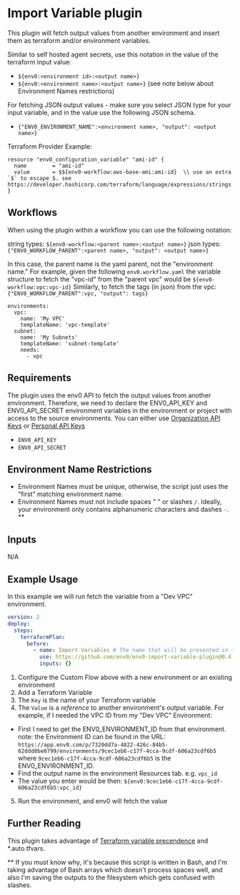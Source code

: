 # Import Variable plugin

This plugin will fetch output values from another environment and insert them as terraform and/or environment variables.

Similar to self hosted agent secrets, use this notation in the value of the terraform input value:

* `${env0:<environment id>:<output name>}`
* `${env0:<environment name>:<output name>}` (see note below about Environment Names restrictions)

For fetching JSON output values - make sure you select JSON type for your input variable, and in the value use the following JSON schema.
* `{"ENV0_ENVIRONMENT_NAME":<environment name>, "output": <output name>}`


Terraform Provider Example:

```
resource "env0_configuration_variable" "ami-id" {
  name        = "ami-id"
  value       = $${env0-workflow:aws-base-ami:ami-id}  \\ use an extra `$` to escape $. see https://developer.hashicorp.com/terraform/language/expressions/strings
}
```

## Workflows

When using the plugin within a workflow you can use the following notation:

string types: `${env0-workflow:<parent name>:<output name>}`
json types: `{"ENV0_WORKFLOW_PARENT":<parent name>, "output": <output name>}`

In this case, the parent name is the yaml parent, not the "environment name." 
For example, given the following `env0.workflow.yaml` the variable structure to fetch the "vpc-id" from the "parent vpc" would be `${env0-workflow:vpc:vpc-id}`
Similarly, to fetch the tags (in json) from the vpc: `{"ENV0_WORKFLOW_PARENT":vpc, "output": tags}`

```
environments:
  vpc: 
    name: 'My VPC'
    templateName: 'vpc-template'
  subnet:
    name: 'My Subnets'
    templateName: 'subnet-template'
    needs:
      - vpc

```

## Requirements

The plugin uses the env0 API to fetch the output values from another environment. Therefore, we need to declare the ENV0_API_KEY and ENV0_API_SECRET environment variables in the environment or project with access to the source environments. You can either use [Organization API Keys](https://docs.env0.com/docs/api-keys) or [Personal API Keys](https://docs.env0.com/reference/authentication#creating-a-personal-api-key)
* `ENV0_API_KEY`
* `ENV0_API_SECRET` 

## Environment Name Restrictions

* Environment Names must be unique, otherwise, the script just uses the "first" matching environment name.
* Environment Names must not include spaces " " or slashes `/`. Ideally, your environment only contains alphanumeric characters and dashes `-`. **

## Inputs

N/A

## Example Usage

In this example we will run fetch the variable from a "Dev VPC" environment.

```yaml
version: 2
deploy:
  steps:
    terraformPlan:
      before:
        - name: Import Variables # The name that will be presented in the UI for this step
          use: https://github.com/env0/env0-import-variable-plugin@0.4.4
          inputs: {}

```
1. Configure the Custom Flow above with a new environment or an existing environment
2. Add a Terraform Variable
3. The `Key` is the name of your Terraform variable
4. The `Value` is a _reference_ to another environment's output variable.  For example, if I needed the VPC ID from my "Dev VPC" Environment:
  * First I need to get the ENV0_ENVIRONMENT_ID from that environment.
     note: the Environment ID can be found in the URL: `https://app.env0.com/p/7320dd7a-4822-426c-84b5-62ddd8be0799/environments/9cec1eb6-c17f-4cca-9cdf-606a23cdf6b5` where `9cec1eb6-c17f-4cca-9cdf-606a23cdf6b5` is the ENV0_ENVIRONMENT_ID.
  * Find the output name in the environment Resources tab.  e.g. `vpc_id`
  * The value you enter would be then: `${env0:9cec1eb6-c17f-4cca-9cdf-606a23cdf6b5:vpc_id}`
5. Run the environment, and env0 will fetch the value

## Further Reading

This plugin takes advantage of [Terraform variable precendence](https://developer.hashicorp.com/terraform/language/values/variables#variable-definition-precedence) and *.auto.tfvars. 


** If you must know why, it's because this script is written in Bash, and I'm taking advantage of Bash arrays which doesn't process spaces well, and also I'm saving the outputs to the filesystem which gets confused with slashes.
